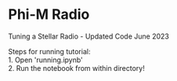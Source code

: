 # Phi-M Radio
Tuning a Stellar Radio - Updated Code June 2023

Steps for running tutorial: <br />
    1. Open 'running.ipynb' <br />
    2. Run the notebook from within directory!
